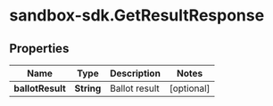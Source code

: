 # sandbox-sdk.GetResultResponse

## Properties
Name | Type | Description | Notes
------------ | ------------- | ------------- | -------------
**ballotResult** | **String** | Ballot result | [optional] 
